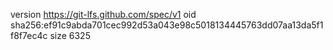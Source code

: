 version https://git-lfs.github.com/spec/v1
oid sha256:ef91c9abda701cec992d53a043e98c5018134445763dd07aa13da5f1f8f7ec4c
size 6325
